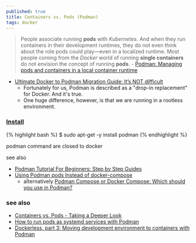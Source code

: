 ```yaml
---
published: true
title: Containers vs. Pods (Podman)
tags: docker
---
```

> People associate running **pods** with _Kubernetes_. And when they run containers in their development runtimes, they do not even think about the role pods could play—even in a localized runtime.  Most people coming from the _Docker_ world of running **single containers** do not envision the concept of running **pods**. - [Podman: Managing pods and containers in a local container runtime](https://developers.redhat.com/blog/2019/01/15/podman-managing-containers-pods#)

- [Ultimate Docker to Podman Migration Guide: It’s NOT difficult](https://www.smarthomebeginner.com/docker-to-podman-migration-guide/)
	- Fortunately for us, Podman is described as a "drop-in replacement" for Docker. And it's true.
    - One huge difference, however, is that we are running in a rootless environment. 

### [Install](https://podman.io/docs/installation)

{% highlight bash %}
$ sudo apt-get -y install podman
{% endhighlight %}

podman command are closed to docker

see also
- [Podman Tutorial For Beginners: Step by Step Guides](https://devopscube.com/podman-tutorial-beginners/)
- [Using Podman pods Instead of docker-compose](https://www.mavjs.org/post/podman-pods-instead-of-docker-compose/)
	- alternatively [Podman Compose or Docker Compose: Which should you use in Podman?](https://www.redhat.com/sysadmin/podman-compose-docker-compose)

### see also
- [Containers vs. Pods - Taking a Deeper Look](https://iximiuz.com/en/posts/containers-vs-pods/)
- [How to run pods as systemd services with Podman](https://www.redhat.com/sysadmin/podman-run-pods-systemd-services)
- [Dockerless, part 3: Moving development environment to containers with Podman ](https://mkdev.me/posts/dockerless-part-3-moving-development-environment-to-containers-with-podman)
